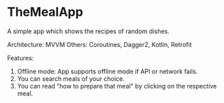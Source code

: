 # TheMealApp
A simple app which shows the recipes of random dishes.

Architecture: MVVM 
Others:       Coroutines, Dagger2, Kotlin, Retrofit

Features:
1. Offline mode: App supports offline mode if API or network fails.
2. You can search meals of your choice.
3. You can read "how to prepare that meal" by clicking on the respective meal. 


